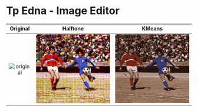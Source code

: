# Tp Edna - Image Editor

**Original** | **Halftone** | **KMeans**
:--:|:--:|:--:
![original](https://udesa-pc.github.io/tps/tp2/img/soccer.bmp) | ![halftone](generated_photos/soccer_halftone2.png) | ![kmeans](generated_photos/soccer_kmeans2.png)
